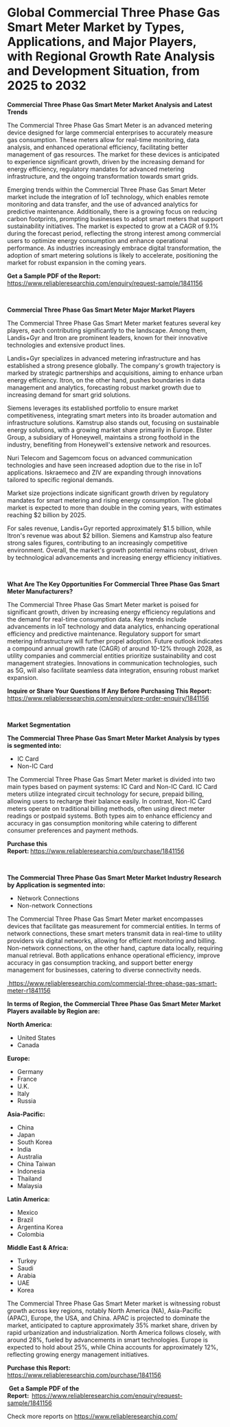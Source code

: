 <p><h1>Global Commercial Three Phase Gas Smart Meter Market by Types, Applications, and Major Players, with Regional Growth Rate Analysis and Development Situation, from 2025 to 2032</h1></p><p><strong>Commercial Three Phase Gas Smart Meter Market Analysis and Latest Trends</strong></p>
<p><p>The Commercial Three Phase Gas Smart Meter is an advanced metering device designed for large commercial enterprises to accurately measure gas consumption. These meters allow for real-time monitoring, data analysis, and enhanced operational efficiency, facilitating better management of gas resources. The market for these devices is anticipated to experience significant growth, driven by the increasing demand for energy efficiency, regulatory mandates for advanced metering infrastructure, and the ongoing transformation towards smart grids.</p><p>Emerging trends within the Commercial Three Phase Gas Smart Meter market include the integration of IoT technology, which enables remote monitoring and data transfer, and the use of advanced analytics for predictive maintenance. Additionally, there is a growing focus on reducing carbon footprints, prompting businesses to adopt smart meters that support sustainability initiatives. The market is expected to grow at a CAGR of 9.1% during the forecast period, reflecting the strong interest among commercial users to optimize energy consumption and enhance operational performance. As industries increasingly embrace digital transformation, the adoption of smart metering solutions is likely to accelerate, positioning the market for robust expansion in the coming years.</p></p>
<p><strong>Get a Sample PDF of the Report:&nbsp;</strong> <a href="https://www.reliableresearchiq.com/enquiry/request-sample/1841156?utm_campaign=2722&utm_medium=2&utm_source=Github&utm_content=ia&utm_term=28022025&utm_id=commercial-three-phase-gas-smart-meter">https://www.reliableresearchiq.com/enquiry/request-sample/1841156</a></p>
<p>&nbsp;</p>
<p><strong>Commercial Three Phase Gas Smart Meter Major Market Players</strong></p>
<p><p>The Commercial Three Phase Gas Smart Meter market features several key players, each contributing significantly to the landscape. Among them, Landis+Gyr and Itron are prominent leaders, known for their innovative technologies and extensive product lines. </p><p>Landis+Gyr specializes in advanced metering infrastructure and has established a strong presence globally. The company's growth trajectory is marked by strategic partnerships and acquisitions, aiming to enhance urban energy efficiency. Itron, on the other hand, pushes boundaries in data management and analytics, forecasting robust market growth due to increasing demand for smart grid solutions.</p><p>Siemens leverages its established portfolio to ensure market competitiveness, integrating smart meters into its broader automation and infrastructure solutions. Kamstrup also stands out, focusing on sustainable energy solutions, with a growing market share primarily in Europe. Elster Group, a subsidiary of Honeywell, maintains a strong foothold in the industry, benefiting from Honeywell's extensive network and resources.</p><p>Nuri Telecom and Sagemcom focus on advanced communication technologies and have seen increased adoption due to the rise in IoT applications. Iskraemeco and ZIV are expanding through innovations tailored to specific regional demands.</p><p>Market size projections indicate significant growth driven by regulatory mandates for smart metering and rising energy consumption. The global market is expected to more than double in the coming years, with estimates reaching $2 billion by 2025.</p><p>For sales revenue, Landis+Gyr reported approximately $1.5 billion, while Itron's revenue was about $2 billion. Siemens and Kamstrup also feature strong sales figures, contributing to an increasingly competitive environment. Overall, the market's growth potential remains robust, driven by technological advancements and increasing energy efficiency initiatives.</p></p>
<p>&nbsp;</p>
<p><strong>What Are The Key Opportunities For Commercial Three Phase Gas Smart Meter Manufacturers?</strong></p>
<p><p>The Commercial Three Phase Gas Smart Meter market is poised for significant growth, driven by increasing energy efficiency regulations and the demand for real-time consumption data. Key trends include advancements in IoT technology and data analytics, enhancing operational efficiency and predictive maintenance. Regulatory support for smart metering infrastructure will further propel adoption. Future outlook indicates a compound annual growth rate (CAGR) of around 10-12% through 2028, as utility companies and commercial entities prioritize sustainability and cost management strategies. Innovations in communication technologies, such as 5G, will also facilitate seamless data integration, ensuring robust market expansion.</p></p>
<p><strong>Inquire or Share Your Questions If Any Before Purchasing This Report:</strong> <a href="https://www.reliableresearchiq.com/enquiry/pre-order-enquiry/1841156?utm_campaign=2722&utm_medium=2&utm_source=Github&utm_content=ia&utm_term=28022025&utm_id=commercial-three-phase-gas-smart-meter">https://www.reliableresearchiq.com/enquiry/pre-order-enquiry/1841156</a></p>
<p>&nbsp;</p>
<p><strong>Market Segmentation</strong></p>
<p><strong>The Commercial Three Phase Gas Smart Meter Market Analysis by types is segmented into:</strong></p>
<p><ul><li>IC Card</li><li>Non-IC Card</li></ul></p>
<p><p>The Commercial Three Phase Gas Smart Meter market is divided into two main types based on payment systems: IC Card and Non-IC Card. IC Card meters utilize integrated circuit technology for secure, prepaid billing, allowing users to recharge their balance easily. In contrast, Non-IC Card meters operate on traditional billing methods, often using direct meter readings or postpaid systems. Both types aim to enhance efficiency and accuracy in gas consumption monitoring while catering to different consumer preferences and payment methods.</p></p>
<p><strong>Purchase this Report:&nbsp;</strong><a href="https://www.reliableresearchiq.com/purchase/1841156?utm_campaign=2722&utm_medium=2&utm_source=Github&utm_content=ia&utm_term=28022025&utm_id=commercial-three-phase-gas-smart-meter">https://www.reliableresearchiq.com/purchase/1841156</a></p>
<p>&nbsp;</p>
<p><strong>The Commercial Three Phase Gas Smart Meter Market Industry Research by Application is segmented into:</strong></p>
<p><ul><li>Network Connections</li><li>Non-network Connections</li></ul></p>
<p><p>The Commercial Three Phase Gas Smart Meter market encompasses devices that facilitate gas measurement for commercial entities. In terms of network connections, these smart meters transmit data in real-time to utility providers via digital networks, allowing for efficient monitoring and billing. Non-network connections, on the other hand, capture data locally, requiring manual retrieval. Both applications enhance operational efficiency, improve accuracy in gas consumption tracking, and support better energy management for businesses, catering to diverse connectivity needs.</p></p>
<p><a href="https://www.reliableresearchiq.com/commercial-three-phase-gas-smart-meter-r1841156?utm_campaign=2722&utm_medium=2&utm_source=Github&utm_content=ia&utm_term=28022025&utm_id=commercial-three-phase-gas-smart-meter">&nbsp;https://www.reliableresearchiq.com/commercial-three-phase-gas-smart-meter-r1841156</a></p>
<p><strong>In terms of Region, the Commercial Three Phase Gas Smart Meter Market Players available by Region are:</strong></p>
<p>
    <p> <strong> North America: </strong>
        <ul>
            <li>United States</li>
            <li>Canada</li>
        </ul>
        </p> 
    <p> <strong> Europe: </strong>
        <ul>
            <li>Germany</li>
            <li>France</li>
            <li>U.K.</li>
            <li>Italy</li>
            <li>Russia</li>
        </ul>
        </p> 
    <p> <strong> Asia-Pacific: </strong>
        <ul>
            <li>China</li>
            <li>Japan</li>
            <li>South Korea</li>
            <li>India</li>
            <li>Australia</li>
            <li>China Taiwan</li>
            <li>Indonesia</li>
            <li>Thailand</li>
            <li>Malaysia</li>
        </ul>
        </p> 
    <p> <strong> Latin America: </strong>
        <ul>
            <li>Mexico</li>
            <li>Brazil</li>
            <li>Argentina Korea</li>
            <li>Colombia</li>
        </ul>
        </p> 
    <p> <strong> Middle East & Africa: </strong>
        <ul>
            <li>Turkey</li>
            <li>Saudi</li>
            <li>Arabia</li>
            <li>UAE</li>
            <li>Korea</li>
        </ul>
    </p>
    </p>
<p><p>The Commercial Three Phase Gas Smart Meter market is witnessing robust growth across key regions, notably North America (NA), Asia-Pacific (APAC), Europe, the USA, and China. APAC is projected to dominate the market, anticipated to capture approximately 35% market share, driven by rapid urbanization and industrialization. North America follows closely, with around 28%, fueled by advancements in smart technologies. Europe is expected to hold about 25%, while China accounts for approximately 12%, reflecting growing energy management initiatives.</p></p>
<p><strong>Purchase this Report: </strong><a href="https://www.reliableresearchiq.com/purchase/1841156?utm_campaign=2722&utm_medium=2&utm_source=Github&utm_content=ia&utm_term=28022025&utm_id=commercial-three-phase-gas-smart-meter">https://www.reliableresearchiq.com/purchase/1841156</a></p>
<p>&nbsp;<strong>Get a Sample PDF of the Report:&nbsp;&nbsp;</strong><a href="https://www.reliableresearchiq.com/enquiry/request-sample/1841156?utm_campaign=2722&utm_medium=2&utm_source=Github&utm_content=ia&utm_term=28022025&utm_id=commercial-three-phase-gas-smart-meter">https://www.reliableresearchiq.com/enquiry/request-sample/1841156</a></p>
<p><strong></strong></p>
<p>Check more reports on <a href="https://www.reliableresearchiq.com/?utm_campaign=2722&utm_medium=2&utm_source=Github&utm_content=ia&utm_term=28022025&utm_id=commercial-three-phase-gas-smart-meter">https://www.reliableresearchiq.com/</a></p>